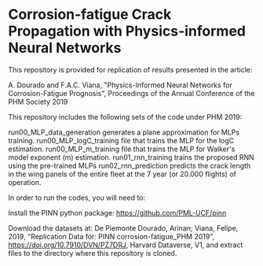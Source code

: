 # Corrosion-fatigue Crack Propagation with Physics-informed Neural Networks

This repository is provided for replication of results presented in the article:

A. Dourado and F.A.C. Viana, "Physics-Informed Neural Networks for Corrosion-Fatigue Prognosis", Proceedings of the Annual Conference of the PHM Society 2019

This repository includes the following sets of the code under PHM 2019:

run00_MLP_data_generation generates a plane approximation for MLPs training.
run00_MLP_logC_training file that trains the MLP for the logC estimation.
run00_MLP_m_training file that trains the MLP for Walker's model exponent (m) estimation.
run01_rnn_training trains the proposed RNN using the pre-trained MLPs
run02_rnn_prediction predicts the crack length in the wing panels of the entire fleet at the 7 year (or 20.000 flights) of operation. 

In order to run the codes, you will need to:

Install the PINN python package: https://github.com/PML-UCF/pinn

Download the datasets at: De Piemonte Dourado, Arinan; Viana, Felipe, 2019, "Replication Data for: PINN corrosion-fatigue_PHM 2019", https://doi.org/10.7910/DVN/PZ7DRJ, Harvard Dataverse, V1, and extract files to the directory where this repository is cloned.
